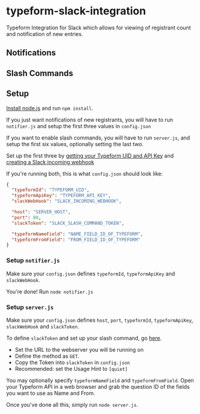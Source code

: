 # typeform-slack-integration
Typeform Integration for Slack which allows for viewing of registrant count and notification of new entries.

## Notifications

## Slash Commands


## Setup

[Install node.js](https://nodejs.org/) and run `npm install`.

If you just want notifications of new registrants, you will have to run `notifier.js` and setup the first three values in `config.json`

If you want to enable slash commands, you will have to run `server.js`, and setup the first six values, optionally setting the last two.

Set up the first three by [getting your Typeform UID and API Key](http://helpcenter.typeform.com/hc/en-us/articles/200071986-Data-API) and [creating a Slack incoming webhook](https://api.slack.com/incoming-webhooks)

If you're running both, this is what `config.json` should look like:
```json
{
  "typeformId": "TYPEFORM_UID",
  "typeformApiKey": "TYPEFORM_API_KEY",
  "slackWebHook": "SLACK_INCOMING_WEBHOOK",

  "host": "SERVER_HOST",
  "port": 80,
  "slackToken": "SLACK_SLASH_COMMAND_TOKEN",

  "typeformNameField": "NAME_FIELD_ID_OF_TYPEFORM",
  "typeformFromField": "FROM_FIELD_ID_OF_TYPEFORM"
}
```

### Setup `notifier.js`

Make sure your `config.json` defines `typeformId`, `typeformApiKey` and `slackWebHook`.

You're done! Run `node notifier.js`

### Setup `server.js`

Make sure your `config.json` defines `host`, `port`, `typeformId`, `typeformApiKey`, `slackWebHook` and `slackToken`.

To define `slackToken` and set up your slash command, go [here](https://api.slack.com/slash-commands). 
* Set the URL to the webserver you will be running on
* Define the method as `GET`.
* Copy the Token into `slackToken` in `config.json`
* Recommended: set the Usage Hint to `[quiet]`

You may optionally specify `typeformNameField` and `typeformFromField`. Open your Typeform API in a web browser and grab the question ID of the fields you want to use as Name and From.

Once you've done all this, simply run `node server.js`.
